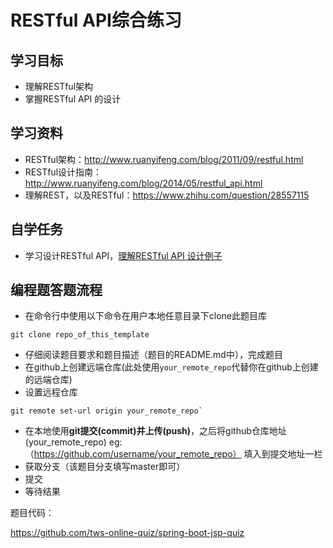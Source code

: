 # RESTful API综合练习

## 学习目标
- 理解RESTful架构
- 掌握RESTful API 的设计

## 学习资料
- RESTful架构：http://www.ruanyifeng.com/blog/2011/09/restful.html
- RESTful设计指南：http://www.ruanyifeng.com/blog/2014/05/restful_api.html
- 理解REST，以及RESTful：https://www.zhihu.com/question/28557115

## 自学任务

- 学习设计RESTful API，[理解RESTful API 设计例子](http://blog.jobbole.com/41233/)

## 编程题答题流程
- 在命令行中使用以下命令在用户本地任意目录下clone此题目库 
````
git clone repo_of_this_template
````
- 仔细阅读题目要求和题目描述（题目的README.md中），完成题目
- 在github上创建远端仓库(此处使用`your_remote_repo`代替你在github上创建的远端仓库)
- 设置远程仓库
````
git remote set-url origin your_remote_repo`
````
- 在本地使用**git提交(commit)**并**上传(push)**，之后将github仓库地址(your_remote_repo) eg:（https://github.com/username/your_remote_repo） 填入到提交地址一栏 
- 获取分支（该题目分支填写master即可）
- 提交
- 等待结果






题目代码：

https://github.com/tws-online-quiz/spring-boot-jsp-quiz
